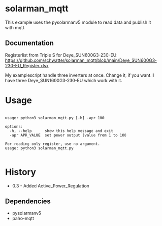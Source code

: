 # solarman_mqtt

This example uses the pysolarmanv5 module to read data and publish it with mqtt.


## Documentation

Registerlist from Triple S for Deye_SUN600G3-230-EU:<br>
https://github.com/schwatter/solarman_mqtt/blob/main/Deye_SUN600G3-230-EU_Register.xlsx

My examplescript handle three inverters at once. Change it, if you want.
I have three Deye_SUN1600G3-230-EU which work with it.

# Usage
<pre><code>
usage: python3 solarman_mqtt.py [-h] -apr 100

options:
  -h, --help      show this help message and exit
  -apr APR_VALUE  set power output (value from 1 to 100
 
For reading only register, use no argument.
usage: python3 solarman_mqtt.py
 </code></pre>

  
# History
- 0.3 - Added Active_Power_Regulation

## Dependencies

- pysolarmanv5
- paho-mqtt
